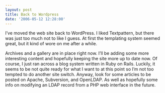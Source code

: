 ```yaml
---
layout: post
title: Back to Wordpress
date: '2006-05-12 12:28:00'
---
```


I’ve moved the web site back to WordPress. I liked Textpattern, but there was just too much not to like I guess. At first the templating system seemed great, but it kind of wore on me after a while.

Archives and a gallery are in place right now. I’ll be adding some more interesting content and hopefully keeping the site more up to date now. Of course, I just ran across a blog system written in Ruby on Rails. Luckily, it seems to be not quite ready for what I want to at this point so I’m not too tempted to do another site switch. Anyway, look for some articles to be posted on Apache, Subversion, and OpenLDAP. As well as hopefully some info on modifying an LDAP record from a PHP web interface in the future.

<!--kg-card-end: markdown-->